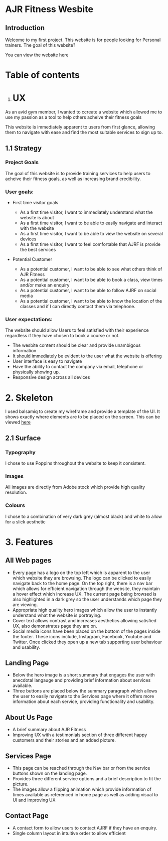 # AJR Fitness Wesbite 

## Introduction

Welcome to my first project. This website is for people looking for Personal trainers.
The goal of this website?

You can view the website here



# Table of contents


1. #  UX

As an avid gym member, I wanted to ccreate a website which allowed me to use my passion as a tool to help others acheive their fitness goals

This website is immediately apparent to users from first glance, allowing them to navigate with ease and find the most suitable services to sign up to.


## 1.1 Strategy 

### Project Goals

The goal of this website is to provide training services to help users to acheive their fitness goals, as well as increasing brand credibility.

### User goals:
* First time visitor goals
    * As a first time visitor, I want to immediately understand what the website is about
    * As a first time visitor, I want to be able to easily navigate and interact with the website
    * As a first time visitor, I want to be able to view the website on several devices
    * As a first time visitor, I want to feel comfortable that AJRF is provide the best services 

* Potential Customer
    * As a potential customer, I want to be able to see what others think of AJR Fitness
    * As a potential customer, I want to be able to book a class, view times and/or make an enquiry
    * As a potential customer, I want to be able to follow AJRF on social media
    * As a potential customer, I want to be able to know the location of the classes and if I can directly contact them via telephone.

### User expectations:

The website should allow Users to feel satisfied with their experience regardless if they have chosen to book a course or not.

* The wesbite content should be  clear and provide unambigous information
* It should immediately be evident to the user what the website is offering
* User interface is easy to navigate 
* Have the ability to contact the company via email, telephone or physically showing up.
* Responsive design across all devices

# 2.  Skeleton

I used balsamiq to create my wireframe and provide a template of the UI. It shows exactly where elements are to be placed on the screen.
This can be viewed <a href="wireframes.md">here</a>

## 2.1 Surface

### Typography
I chose to use Poppins throughout the website to keep it consistent.

### Images
All images are directly from Adobe stock which provide high quality resolution. 

### Colours 
I chose to a combination of very dark grey (almost black) and white to allow for a slick aesthetic

# 3.  Features

##  All Web pages

*   Every page has a logo on the top left which is apparent to the user which website they are browsing. The logo can be clicked to easily navigate back to the home page. 
On the top right, there is a nav bar which allows for efficient navigation through the website, they maintain a hover effect which increase UX. The current page being browsed is also highlighted in a dark grey so the user understands which page they are viewing. 
* Appropriate high quality hero images which allow the user to instantly understand what the website is portraying. 
* Cover text allows contrast and increases aesthetics allowing satisfied UX, also demonstrates page they are on. 
* Social media icons have been placed on the bottom of the pages inside the footer. These icons include, Instagram, Facebook, Youtube and Twitter. Once clicked they open up a new tab supporting user behaviour and usability.

##  Landing Page

* Below the hero image is a short summary that engages the user with anecdotal langauge and providing brief information about services available.
* Three buttons are placed below the summary paragraph which allows the user to easily navigate to the Services page where it offers more information about each service, providing functionality and usability.

## About Us Page

*  A brief summary about AJR Fitness 
*  Improving UX with a testimonials section of three different happy customers and their stories and an added picture.

##  Services Page

* This page can be reached through the Nav bar or from the service buttons shown on the landing page.
* Provides three different service options and a brief description to fit the picture.
* The images allow a flipping animation which provide information of times available as referenced in home page as well as adding visual to UI and improving UX

##  Contact Page

* A contact form to allow users to contact AJRF if they have an enquiry.
* Single column layout in intuitive order to allow efficient 